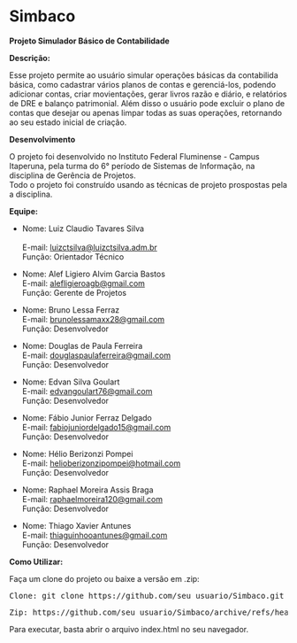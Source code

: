 # Simbaco
<b>Projeto Simulador Básico de Contabilidade</b>

<b>Descrição:</b>

Esse projeto permite ao usuário simular operações básicas da contabilida básica, como cadastrar vários planos de contas e gerenciá-los, podendo adicionar contas, criar movientações, gerar livros razão e diário, e relatórios de DRE e balanço patrimonial. Além disso o usuário pode excluir o plano de contas que desejar ou apenas limpar todas as suas operações, retornando ao seu estado inicial de criação.

<b>Desenvolvimento</b>

O projeto foi desenvolvido no Instituto Federal Fluminense - Campus Itaperuna, pela turma do 6° período de Sistemas de Informação, na disciplina de Gerência de Projetos. 
<br>Todo o projeto foi construído usando as técnicas de projeto prospostas pela a disciplina.
  
<b>Equipe:</b>

- Nome: Luiz Claudio Tavares Silva	
  <br>E-mail: luizctsilva@luizctsilva.adm.br
  <br>Função: Orientador Técnico

- Nome: Alef Ligiero Alvim Garcia Bastos
  <br>E-mail: alefligieroagb@gmail.com
  <br>Função: Gerente de Projetos
  
- Nome: Bruno Lessa Ferraz
  <br>E-mail: brunolessamaxx28@gmail.com
  <br>Função: Desenvolvedor
  
- Nome: Douglas de Paula Ferreira
  <br>E-mail: douglaspaulaferreira@gmail.com
  <br>Função: Desenvolvedor
  
- Nome: Edvan Silva Goulart 
  <br>E-mail: edvangoulart76@gmail.com
  <br>Função: Desenvolvedor
  
- Nome: Fábio Junior Ferraz Delgado
  <br>E-mail: fabiojuniordelgado15@gmail.com
  <br>Função: Desenvolvedor
 
- Nome: Hélio Berizonzi Pompei
  <br>E-mail: helioberizonzipompei@hotmail.com
  <br>Função: Desenvolvedor
  
- Nome: Raphael Moreira Assis Braga
  <br>E-mail: raphaelmoreira120@gmail.com
  <br>Função: Desenvolvedor
  
- Nome: Thiago Xavier Antunes
  <br>E-mail: thiaguinhooantunes@gmail.com
  <br>Função: Desenvolvedor


<b>Como Utilizar:</b>

Faça um clone do projeto ou baixe a versão em .zip:

 <pre>Clone: git clone https://github.com/seu_usuario/Simbaco.git</pre>
 <pre>Zip: https://github.com/seu_usuario/Simbaco/archive/refs/heads/main.zip</pre>

Para executar, basta abrir o arquivo index.html no seu navegador.

  
